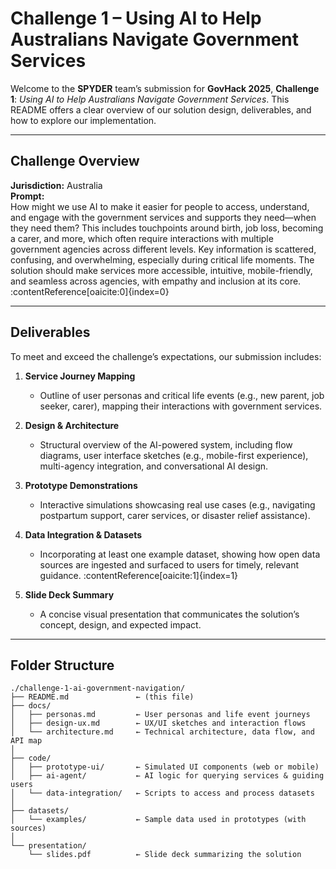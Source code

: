 # Challenge 1 – Using AI to Help Australians Navigate Government Services

Welcome to the **SPYDER** team’s submission for **GovHack 2025**, **Challenge 1**: *Using AI to Help Australians Navigate Government Services*. This README offers a clear overview of our solution design, deliverables, and how to explore our implementation.

---

##  Challenge Overview

**Jurisdiction:** Australia  
**Prompt:**  
How might we use AI to make it easier for people to access, understand, and engage with the government services and supports they need—when they need them? This includes touchpoints around birth, job loss, becoming a carer, and more, which often require interactions with multiple government agencies across different levels. Key information is scattered, confusing, and overwhelming, especially during critical life moments. The solution should make services more accessible, intuitive, mobile-friendly, and seamless across agencies, with empathy and inclusion at its core. :contentReference[oaicite:0]{index=0}

---

##  Deliverables

To meet and exceed the challenge’s expectations, our submission includes:

1. **Service Journey Mapping**  
   - Outline of user personas and critical life events (e.g., new parent, job seeker, carer), mapping their interactions with government services.

2. **Design & Architecture**  
   - Structural overview of the AI-powered system, including flow diagrams, user interface sketches (e.g., mobile-first experience), multi-agency integration, and conversational AI design.

3. **Prototype Demonstrations**  
   - Interactive simulations showcasing real use cases (e.g., navigating postpartum support, carer services, or disaster relief assistance).

4. **Data Integration & Datasets**  
   - Incorporating at least one example dataset, showing how open data sources are ingested and surfaced to users for timely, relevant guidance. :contentReference[oaicite:1]{index=1}

5. **Slide Deck Summary**  
   - A concise visual presentation that communicates the solution’s concept, design, and expected impact.

---

##  Folder Structure

```text
./challenge-1-ai-government-navigation/
├── README.md               ← (this file)
├── docs/
│   ├── personas.md         ← User personas and life event journeys
│   ├── design-ux.md        ← UX/UI sketches and interaction flows
│   └── architecture.md     ← Technical architecture, data flow, and API map
│
├── code/
│   ├── prototype-ui/       ← Simulated UI components (web or mobile)
│   ├── ai-agent/           ← AI logic for querying services & guiding users
│   └── data-integration/   ← Scripts to access and process datasets
│
├── datasets/
│   └── examples/           ← Sample data used in prototypes (with sources)
│
└── presentation/
    └── slides.pdf          ← Slide deck summarizing the solution
